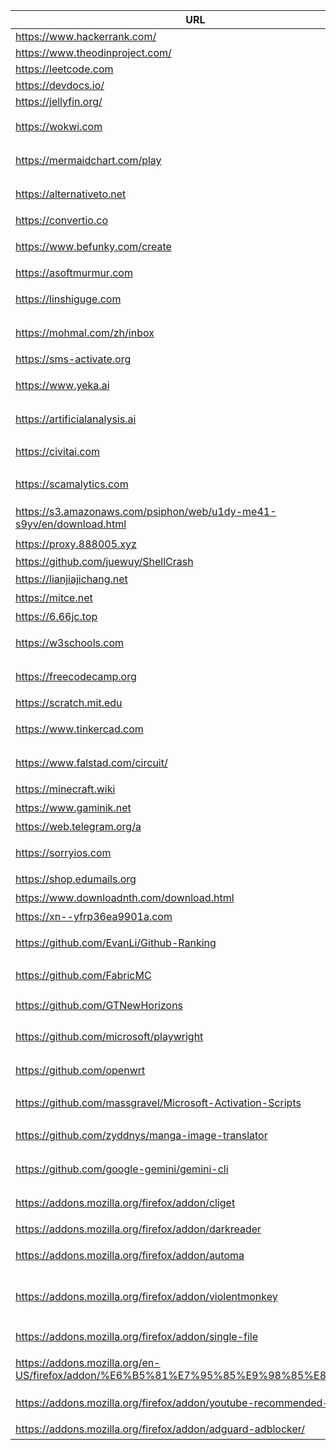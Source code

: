 
| URL                                                                                  | Description                 |
| ------------------------------------------------------------------------------------ | --------------------------- |
| https://www.hackerrank.com/                                                          | hackrank                    |
| https://www.theodinproject.com/                                                      | theodinproject              |
| https://leetcode.com                                                                 | Leetcode                    |
| https://devdocs.io/                                                                  | devdocs                     |
| https://jellyfin.org/                                                                | jellyfin                    |
| https://wokwi.com                                                                    | 在线电路与固件仿真                   |
| https://mermaidchart.com/play                                                        | Mermaid 在线编辑器与预览            |
| https://alternativeto.net                                                            | 查找软件替代品与用户评价                |
| https://convertio.co                                                                 | 格式在线文件转换                    |
| https://www.befunky.com/create                                                       | 在线图片编辑与拼图                   |
| https://asoftmurmur.com                                                              | 白噪音/环境音                     |
| https://linshiguge.com                                                               | 临时邮箱（一次性邮箱）                 |
| https://mohmal.com/zh/inbox                                                          | 临时邮箱服务（网页收件）                |
| https://sms-activate.org                                                             | 虚拟号码接码平台                    |
| https://www.yeka.ai                                                                  | 野卡-虚拟信用卡服务                  |
| https://artificialanalysis.ai                                                        | AI 模型排行榜与对比                 |
| https://civitai.com                                                                  | Stable Diffusion 模型/LoRA 社区 |
| https://scamalytics.com                                                              | IP 风险评分与欺诈检测                |
| https://s3.amazonaws.com/psiphon/web/u1dy-me41-s9yv/en/download.html                 | Psiphon（赛风）下载               |
| https://proxy.888005.xyz                                                             | 代理检测                        |
| https://github.com/juewuy/ShellCrash                                                 | ShellCrash                  |
| https://lianjiajichang.net                                                           | lianjia机场                   |
| https://mitce.net                                                                    | mitce机场                     |
| https://6.66jc.top                                                                   | nb机场                        |
| https://w3schools.com                                                                | Web 开发教程与示例                 |
| https://freecodecamp.org                                                             | 免费编程课程与项目                   |
| https://scratch.mit.edu                                                              | 少女图形化编程                     |
| https://www.tinkercad.com                                                            | 在线 3D 建模与电路设计               |
| https://www.falstad.com/circuit/                                                     | 交互式电路仿真与可视化                 |
| https://minecraft.wiki                                                               | Minecraft 维基                |
| https://www.gaminik.net                                                              | 屏幕实时翻译器                     |
| https://web.telegram.org/a                                                           | Telegram 网页版                |
| https://sorryios.com                                                                 | 代订阅服务与共享订阅账户平台              |
| https://shop.edumails.org                                                            | 教育邮箱购买                      |
| https://www.downloadnth.com/download.html                                            | 软件下载站                       |
| https://xn--yfrp36ea9901a.com                                                        | gougou机场                    |
| https://github.com/EvanLi/Github-Ranking                                             | GitHub 仓库/开发者排名             |
| https://github.com/FabricMC                                                          | Minecraft Modding 工具链       |
| https://github.com/GTNewHorizons                                                     | Minecraft GT New Horizons   |
| https://github.com/microsoft/playwright                                              | 浏览器自动化与端到端测试                |
| https://github.com/openwrt                                                           | 路由器/嵌入式 Linux 系统            |
| https://github.com/massgravel/Microsoft-Activation-Scripts                           | Windows/Office 激活脚本（MAS）    |
| https://github.com/zyddnys/manga-image-translator                                    | 离线漫画 OCR 翻译工具               |
| https://github.com/google-gemini/gemini-cli                                          | Gemini 命令行客户端               |
| https://addons.mozilla.org/firefox/addon/cliget                                      | 复制 cURL/wget 下载命令           |
| https://addons.mozilla.org/firefox/addon/darkreader                                  | 全站暗色模式                      |
| https://addons.mozilla.org/firefox/addon/automa                                      | 浏览器自动化工作流工具                 |
| https://addons.mozilla.org/firefox/addon/violentmonkey                               | 用户脚本管理器（Tampermonkey 替代）    |
| https://addons.mozilla.org/firefox/addon/single-file                                 | 将网页打包为单一 HTML               |
| https://addons.mozilla.org/en-US/firefox/addon/%E6%B5%81%E7%95%85%E9%98%85%E8%AF%BB/ | 流畅阅读(沉浸式翻译开源版本)             |
| https://addons.mozilla.org/firefox/addon/youtube-recommended-videos/                 | 隐藏YouTube分散注意力的元素           |
| https://addons.mozilla.org/firefox/addon/adguard-adblocker/                          | 强大的广告拦截器                    |
